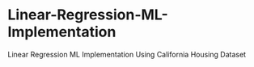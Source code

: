 # Linear-Regression-ML-Implementation
Linear Regression ML Implementation Using California Housing Dataset
